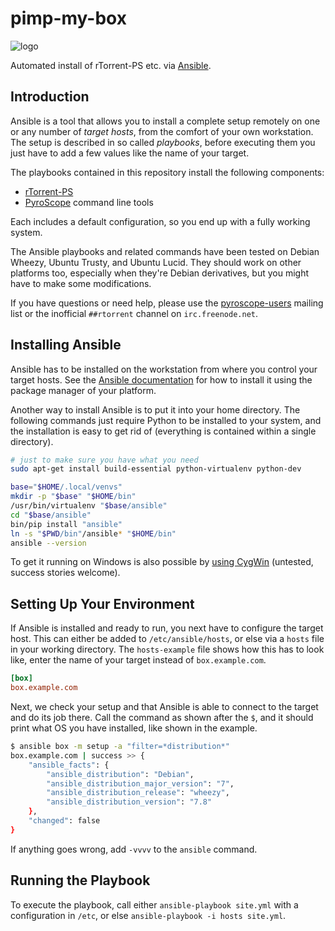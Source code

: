 # pimp-my-box

![logo](https://raw.githubusercontent.com/pyroscope/pimp-my-box/master/images/pimp-my-box.png)

Automated install of rTorrent-PS etc. via
[Ansible](http://docs.ansible.com/).


## Introduction

Ansible is a tool that allows you to install a complete setup remotely on one or any number of *target hosts*,
from the comfort of your own workstation.
The setup is described in so called *playbooks*,
before executing them you just have to add a few values like the name of your target.

The playbooks contained in this repository install the following components:

* [rTorrent-PS](https://github.com/pyroscope/rtorrent-ps#rtorrent-ps)
* [PyroScope](https://code.google.com/p/pyroscope/) command line tools

Each includes a default configuration, so you end up with a fully working system.

The Ansible playbooks and related commands have been tested on Debian Wheezy, Ubuntu Trusty, and Ubuntu Lucid.
They should work on other platforms too, especially when they're Debian derivatives, but you might have to make some modifications.

If you have questions or need help, please use
the [pyroscope-users](http://groups.google.com/group/pyroscope-users) mailing list
or the inofficial ``##rtorrent`` channel on ``irc.freenode.net``.


## Installing Ansible

Ansible has to be installed on the workstation from where you control your target hosts.
See the [Ansible documentation](http://docs.ansible.com/intro_installation.html)
for how to install it using the package manager of your platform.

Another way to install Ansible is to put it into your home directory.
The following commands just require Python to be installed to your system,
and the installation is easy to get rid of (everything is contained within a single directory).

```sh
# just to make sure you have what you need
sudo apt-get install build-essential python-virtualenv python-dev

base="$HOME/.local/venvs"
mkdir -p "$base" "$HOME/bin"
/usr/bin/virtualenv "$base/ansible"
cd "$base/ansible"
bin/pip install "ansible"
ln -s "$PWD/bin"/ansible* "$HOME/bin"
ansible --version
```

To get it running on Windows is also possible by
[using CygWin](https://servercheck.in/blog/running-ansible-within-windows)
(untested, success stories welcome).


## Setting Up Your Environment

If Ansible is installed and ready to run, you next have to configure the target host.
This can either be added to ``/etc/ansible/hosts``, or else  via a ``hosts`` file in your working directory.
The ``hosts-example`` file shows how this has to look like, enter the name of your target instead of ``box.example.com``.


```ini
[box]
box.example.com
```

Next, we check your setup and that Ansible is able to connect to the target and do its job there.
Call the command as shown after the ``$``, and it should print what OS you have installed, like shown in the example.

```sh
$ ansible box -m setup -a "filter=*distribution*"
box.example.com | success >> {
    "ansible_facts": {
        "ansible_distribution": "Debian",
        "ansible_distribution_major_version": "7",
        "ansible_distribution_release": "wheezy",
        "ansible_distribution_version": "7.8"
    },
    "changed": false
}
```

If anything goes wrong, add ``-vvvv`` to the ``ansible`` command.


## Running the Playbook

To execute the playbook, call either ``ansible-playbook site.yml`` with a configuration in ``/etc``,
or else ``ansible-playbook -i hosts site.yml``.
